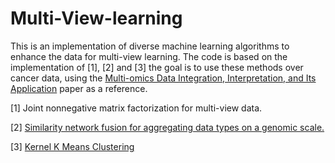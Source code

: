 # Multi-View-learning

This is an implementation of diverse machine learning algorithms to enhance the data for multi-view learning. The code is based on the implementation of [1], [2] and [3] the goal is to use these methods over cancer data, using the [Multi-omics Data Integration, Interpretation, and Its Application](https://www.ncbi.nlm.nih.gov/pmc/articles/PMC7003173/) paper as a reference.

[1] Joint nonnegative matrix factorization for multi-view data. 

[2] [Similarity network fusion for aggregating data types on a genomic scale.](http://compbio.cs.toronto.edu/SNF/SNF/Software.html)

[3] [Kernel K Means Clustering](https://sites.google.com/site/dataclusteringalgorithms/kernel-k-means-clustering-algorithm)

